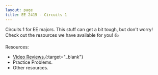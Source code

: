 ```yaml
---
layout: page
title: EE 2415 - Circuits 1
---
```


Circuits 1 for EE majors. This stuff can get a bit tough, but don't worry!
Check out the resources we have available for you! :+1:

Resources:
- [Video Reviews.](https://youtube.com/channel/UCV0OmOABl9S8e4QHvtNHLow){:target="_blank"}
- Practice Problems.
- Other resources.
